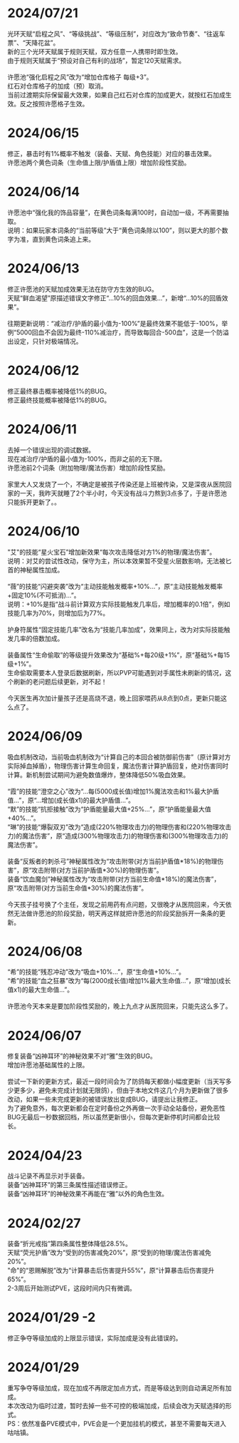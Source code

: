 # 2024/07/21 #
光环天赋“启程之风”、“等级挑战”、“等级压制”，对应改为“致命节奏”、“往返车票”、“天降花盆”。<br>
新的三个光环天赋属于规则天赋，双方任意一人携带时即生效。<br>
由于规则天赋属于“预设对自己有利的战场”，暂定120天赋需求。<br><br>
许愿池“强化启程之风”改为“增加仓库格子 每级+3”。<br>
红石对仓库格子的加成（预）取消。<br>
当前过渡期实际保留最大效果，如果自己红石对仓库的加成更大，就按红石加成生效。反之按照许愿格子生效。<br>

# 2024/06/15 #
修正，暴击时有1%概率不触发（装备、天赋、角色技能）对应的暴击效果。<br>
许愿池两个黄色词条（生命值上限/护盾值上限）增加阶段性奖励。<br>

# 2024/06/14 #
许愿池中“强化我的饰品容量”，在黄色词条每满100时，自动加一级，不再需要抽取。<br>
说明：如果玩家本词条的“当前等级”大于“黄色词条除以100”，则以更大的那个数字为准，直到黄色词条追上来。<br>


# 2024/06/13 #
修正许愿池的天赋加成效果无法在防守方生效的BUG。<br>
天赋“鲜血渴望”原描述错误文字修正“...10%的回血效果...”，新增“...10%的回盾效果”。<br><br>
往期更新说明：“减治疗/护盾的最小值为-100%”是最终效果不能低于-100%，举例“5000回血不会因为最终-110%减治疗，而导致每回合-500血”，这是一个防溢出设定，只针对极端情况。<br>


# 2024/06/12 #
修正最终暴击概率被降低1%的BUG。<br>
修正最终技能概率被降低1%的BUG。<br>


# 2024/06/11 #
去掉一个错误出现的调试数据。<br>
现在减治疗/护盾的最小值为-100%，而非之前的无下限。<br>
许愿池前2个词条（附加物理/魔法伤害）增加阶段性奖励。<br>
<br>
<span class="text-muted">家里大人又发烧了一个，不确定是被孩子传染还是上班被传染，又是深夜从医院回家的一天，我昨天就睡了2个半小时，今天没有战斗力熬到3点多了，于是许愿池只能拆开更新了。。</span><br>

# 2024/06/10 #
"艾"的技能“星火宝石”增加新效果“每次攻击降低对方1%的物理/魔法伤害”。<br>
说明：对艾的尝试性改动，保守为主，所以本效果暂不受星火层数影响，无法被匕首的神秘属性加成。<br><br>
“薇”的技能“闪避突袭”改为“主动技能触发概率+10%...”，原“主动技能触发概率+固定10%(不可抵消)...”。<br>
说明：+10%是指“战斗前计算双方实际技能触发几率后，增加概率的0.1倍”，例如技能几率为70%，则增加后为77%。<br><br>
护身符属性“固定技能几率”改名为“技能几率加成”，效果同上，改为对实际技能触发几率的倍数加成。<br><br>
装备属性“生命偷取”的等级提升效果改为“基础%+每20级+1%”，原“基础%+每15级+1%”。<br>
生命偷取需要本人登录后数据刷新，所以PVP可能遇到对手属性未刷新的情况，这个刷新的老问题后续更新，对不起！<br>
<br>
<span class="text-muted">今天医生再次加计量孩子还是高烧不退，晚上回家喂药从8点到0点，更新只能这么点了。</span><br>

# 2024/06/09 #
吸血机制改动，当前吸血机制改为“计算自己的本回合被防御前伤害”（原计算对方实际掉血掉盾），物理伤害计算生命回复，魔法伤害计算护盾回复，绝对伤害同时计算。新机制尝试期间为避免数值爆炸，整体降低50%吸血效果。<br>
<br>
“霞”的技能“澄空之心”改为“...每(5000成长值)增加1%魔法攻击和1%最大护盾值...”，原“...增加(成长值x1)的最大护盾值...”。<br>
“默”的技能“抗拒接触”改为“护盾能量最大值+25%...”，原“护盾能量最大值+40%...”。<br>
“琳”的技能“爆裂双刃”改为“造成(220%物理攻击力)的物理伤害和(220%物理攻击力)的魔法伤害”，原“造成(300%物理攻击力)的物理伤害和(300%物理攻击力)的魔法伤害”。<br>
<br>
装备“反叛者的刺杀弓”神秘属性改为“攻击附带(对方当前护盾值\*18%)的物理伤害”，原“攻击附带(对方当前护盾值\*30%)的物理伤害”。<br>
装备“饮血魔剑”神秘属性改为“攻击附带(对方当前生命值\*18%)的魔法伤害”，原“攻击附带(对方当前生命值\*30%)的魔法伤害”。<br>
<br>
<span class="text-muted">今天孩子挂号换了个主任，发现之前用药有点问题，又很晚才从医院回来，今天依然无法做许愿池的阶段奖励，明天再这样就把许愿池的阶段奖励拆开一条条的更新。</span><br>

# 2024/06/08 #
“希”的技能“残忍冲动”改为“吸血+10%...”，原“生命值+10%...”。<br>
“希”的技能“血之狂暴”改为“每(2000成长值)增加1%最大生命值...”，原“增加(成长值x1)的最大生命值...”。<br>
<br>
<span class="text-muted">许愿池今天本来是要加阶段性奖励的，晚上九点才从医院回来，只能先这么多了。</span><br>

# 2024/06/07 #
修复装备“凶神耳环”的神秘效果不对“雅”生效的BUG。<br>
增加许愿池基础属性的上限。<br><br>
尝试一下新的更新方式，最近一段时间会为了防鸽每天都做小幅度更新（当天写多少更多少，避免未完成计划就无限鸽），但由于本地文件这几个月为更新做了很多改动，如果一些未完成更新的被错误放出变成BUG，请提出让我修正。<br>
为了避免意外，每次更新都会在定时备份之外再做一次手动全站备份，避免恶性BUG无最后一秒数据回档，所以虽然更新很小，但每次更新停机时间都会比较长。<br>

# 2024/04/23 #
战斗记录不再显示对手装备。<br>
装备“凶神耳环”的第三条属性描述错误修正。<br>
装备“凶神耳环”的神秘效果不再能在“雅”以外的角色生效。<br>

# 2024/02/27 #
装备“折光戒指”第四条属性整体降低28.5%。<br>
天赋“荧光护盾”改为“受到的伤害减免20%”，原“受到的物理/魔法伤害减免20%”。<br>
"命"的“恩赐解脱”改为“计算暴击后伤害提升55%”，原“计算暴击后伤害提升65%”。<br>
2-3周后开始测试PVE，这段时间内只有微调。<br>

# 2024/01/29 -2 #
修正争夺等级加成的上限显示错误，实际加成是没有此错误的。<br>

# 2024/01/29 #
重写争夺等级加成，现在加成不再限定加点方式，而是等级达到则自动满足所有加成。<br>
本次改动为临时过渡，暂时去掉一些不可控的极端加成，后续会改为天赋选择的形式。<br>
PS：依然准备PVE模式中，PVE会是一个更加挂机的模式，甚至不需要每天进入咕咕镇。<br>

